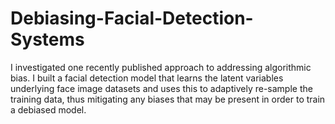 # Debiasing-Facial-Detection-Systems
I investigated one recently published approach to addressing algorithmic bias. I built a facial detection model that learns the latent variables underlying face image datasets and uses this to adaptively re-sample the training data, thus mitigating any biases that may be present in order to train a debiased model.
